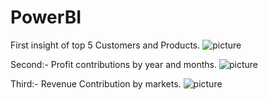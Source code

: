 # PowerBI
First insight of top 5 Customers and Products.
![picture](https://1.bp.blogspot.com/-7_fQRlsAn-A/YAQ612VVNpI/AAAAAAAAEcQ/YPlujsE4Q4o9B8umScwa3ZmRnTjecLaYACLcBGAsYHQ/s1084/first.jpg)


Second:- Profit contributions by year and months.
![picture](https://1.bp.blogspot.com/-zCLI2OF4KGw/YAQ_PflqETI/AAAAAAAAEcc/ru4gZDXl8C0YIf3_XmbEgRxdhdMHdw8HgCLcBGAsYHQ/s1084/second.jpg)


Third:- Revenue Contribution by markets.
![picture](https://1.bp.blogspot.com/-HnFINsGfleg/YARAIznTrcI/AAAAAAAAEck/rhyUVWkK-UkhHFeDSLZkcijDJD94w-EdQCLcBGAsYHQ/s1084/third.jpg)
